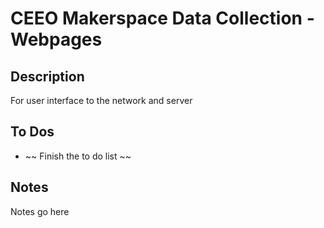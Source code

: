 # CEEO Makerspace Data Collection - Webpages

## Description
For user interface to the network and server


## To Dos
- ~~ Finish the to do list ~~

## Notes

Notes go here